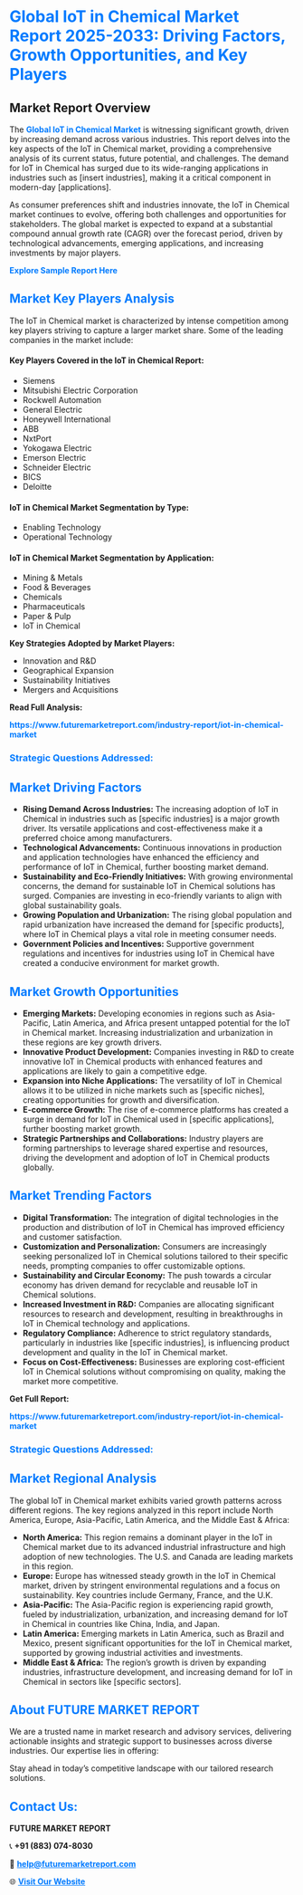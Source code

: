 <h1 style="color: #007BFF;">Global IoT in Chemical Market Report 2025-2033: Driving Factors, Growth Opportunities, and Key Players</h1>

<section id="overview">
<h2>Market Report Overview</h2>
<p>The <a href="https://www.futuremarketreport.com/industry-report/iot-in-chemical-market" style="color: #007BFF; text-decoration: none;"><strong>Global IoT in Chemical Market</strong></a> is witnessing significant growth, driven by increasing demand across various industries. This report delves into the key aspects of the IoT in Chemical market, providing a comprehensive analysis of its current status, future potential, and challenges. The demand for IoT in Chemical has surged due to its wide-ranging applications in industries such as [insert industries], making it a critical component in modern-day [applications].</p>
<p>As consumer preferences shift and industries innovate, the IoT in Chemical market continues to evolve, offering both challenges and opportunities for stakeholders. The global market is expected to expand at a substantial compound annual growth rate (CAGR) over the forecast period, driven by technological advancements, emerging applications, and increasing investments by major players.</p>
</section>

<section id="overview">
<p><a href="https://www.futuremarketreport.com/request-sample/reportId=112578" style="color: #007BFF; text-decoration: none;"><strong>Explore Sample Report Here</strong></a></p>
</section>

<section id="key-players">
<h2 style="color: #007BFF;">Market Key Players Analysis</h2>
<p>The IoT in Chemical market is characterized by intense competition among key players striving to capture a larger market share. Some of the leading companies in the market include:</p>
<h4>Key Players Covered in the IoT in Chemical Report:</h4>
<ul><li>Siemens</li><li>Mitsubishi Electric Corporation</li><li>Rockwell Automation</li><li>General Electric</li><li>Honeywell International</li><li>ABB</li><li>NxtPort</li><li>Yokogawa Electric</li><li>Emerson Electric</li><li>Schneider Electric</li><li>BICS</li><li>Deloitte</li></ul>
<h4>IoT in Chemical Market Segmentation by Type:</h4>
<ul><li>Enabling Technology</li><li>Operational Technology</li></ul>

<h4>IoT in Chemical Market Segmentation by Application:</h4>
<ul><li>Mining &amp; Metals</li><li>Food &amp; Beverages</li><li>Chemicals</li><li>Pharmaceuticals</li><li>Paper &amp; Pulp</li><li>IoT in Chemical</li></ul>
<p><strong>Key Strategies Adopted by Market Players:</strong></p>
<ul>
<li>Innovation and R&D</li>
<li>Geographical Expansion</li>
<li>Sustainability Initiatives</li>
<li>Mergers and Acquisitions</li>
</ul>
</section>

<section>
<p><strong>Read Full Analysis: </strong></p><a href="https://www.futuremarketreport.com/industry-report/iot-in-chemical-market" style="color: #007BFF; text-decoration: none;"><strong>https://www.futuremarketreport.com/industry-report/iot-in-chemical-market</strong></a>
<h3 style="color: #007BFF;">Strategic Questions Addressed:</h3>
</section>

<section id="driving-factors">
<h2 style="color: #007BFF;">Market Driving Factors</h2>
<ul>
<li><strong>Rising Demand Across Industries:</strong> The increasing adoption of IoT in Chemical in industries such as [specific industries] is a major growth driver. Its versatile applications and cost-effectiveness make it a preferred choice among manufacturers.</li>
<li><strong>Technological Advancements:</strong> Continuous innovations in production and application technologies have enhanced the efficiency and performance of IoT in Chemical, further boosting market demand.</li>
<li><strong>Sustainability and Eco-Friendly Initiatives:</strong> With growing environmental concerns, the demand for sustainable IoT in Chemical solutions has surged. Companies are investing in eco-friendly variants to align with global sustainability goals.</li>
<li><strong>Growing Population and Urbanization:</strong> The rising global population and rapid urbanization have increased the demand for [specific products], where IoT in Chemical plays a vital role in meeting consumer needs.</li>
<li><strong>Government Policies and Incentives:</strong> Supportive government regulations and incentives for industries using IoT in Chemical have created a conducive environment for market growth.</li>
</ul>
</section>

<section id="growth-opportunities">
<h2 style="color: #007BFF;">Market Growth Opportunities</h2>
<ul>
<li><strong>Emerging Markets:</strong> Developing economies in regions such as Asia-Pacific, Latin America, and Africa present untapped potential for the IoT in Chemical market. Increasing industrialization and urbanization in these regions are key growth drivers.</li>
<li><strong>Innovative Product Development:</strong> Companies investing in R&D to create innovative IoT in Chemical products with enhanced features and applications are likely to gain a competitive edge.</li>
<li><strong>Expansion into Niche Applications:</strong> The versatility of IoT in Chemical allows it to be utilized in niche markets such as [specific niches], creating opportunities for growth and diversification.</li>
<li><strong>E-commerce Growth:</strong> The rise of e-commerce platforms has created a surge in demand for IoT in Chemical used in [specific applications], further boosting market growth.</li>
<li><strong>Strategic Partnerships and Collaborations:</strong> Industry players are forming partnerships to leverage shared expertise and resources, driving the development and adoption of IoT in Chemical products globally.</li>
</ul>
</section>

<section id="trending-factors">
<h2 style="color: #007BFF;">Market Trending Factors</h2>
<ul>
<li><strong>Digital Transformation:</strong> The integration of digital technologies in the production and distribution of IoT in Chemical has improved efficiency and customer satisfaction.</li>
<li><strong>Customization and Personalization:</strong> Consumers are increasingly seeking personalized IoT in Chemical solutions tailored to their specific needs, prompting companies to offer customizable options.</li>
<li><strong>Sustainability and Circular Economy:</strong> The push towards a circular economy has driven demand for recyclable and reusable IoT in Chemical solutions.</li>
<li><strong>Increased Investment in R&D:</strong> Companies are allocating significant resources to research and development, resulting in breakthroughs in IoT in Chemical technology and applications.</li>
<li><strong>Regulatory Compliance:</strong> Adherence to strict regulatory standards, particularly in industries like [specific industries], is influencing product development and quality in the IoT in Chemical market.</li>
<li><strong>Focus on Cost-Effectiveness:</strong> Businesses are exploring cost-efficient IoT in Chemical solutions without compromising on quality, making the market more competitive.</li>
</ul>
</section>

<section>
<p><strong>Get Full Report: </strong></p><a href="https://www.futuremarketreport.com/industry-report/iot-in-chemical-market" style="color: #007BFF; text-decoration: none;"><strong>https://www.futuremarketreport.com/industry-report/iot-in-chemical-market</strong></a>
<h3 style="color: #007BFF;">Strategic Questions Addressed:</h3>
</section>


<section id="regional-analysis">
<h2 style="color: #007BFF;">Market Regional Analysis</h2>
<p>The global IoT in Chemical market exhibits varied growth patterns across different regions. The key regions analyzed in this report include North America, Europe, Asia-Pacific, Latin America, and the Middle East & Africa:</p>
<ul>
<li><strong>North America:</strong> This region remains a dominant player in the IoT in Chemical market due to its advanced industrial infrastructure and high adoption of new technologies. The U.S. and Canada are leading markets in this region.</li>
<li><strong>Europe:</strong> Europe has witnessed steady growth in the IoT in Chemical market, driven by stringent environmental regulations and a focus on sustainability. Key countries include Germany, France, and the U.K.</li>
<li><strong>Asia-Pacific:</strong> The Asia-Pacific region is experiencing rapid growth, fueled by industrialization, urbanization, and increasing demand for IoT in Chemical in countries like China, India, and Japan.</li>
<li><strong>Latin America:</strong> Emerging markets in Latin America, such as Brazil and Mexico, present significant opportunities for the IoT in Chemical market, supported by growing industrial activities and investments.</li>
<li><strong>Middle East & Africa:</strong> The region’s growth is driven by expanding industries, infrastructure development, and increasing demand for IoT in Chemical in sectors like [specific sectors].</li>
</ul>
</section>

<footer>
<h2 style="color: #007BFF;">About FUTURE MARKET REPORT</h2>
<p>We are a trusted name in market research and advisory services, delivering actionable insights and strategic support to businesses across diverse industries. Our expertise lies in offering:</p>

<p>Stay ahead in today’s competitive landscape with our tailored research solutions.</p>

<h2 style="color: #007BFF;">Contact Us:</h2>
<p><strong>FUTURE MARKET REPORT</strong></p>
<p>📞 <strong>+91 (883) 074-8030</strong></p>
<p>📧 <strong><a href="mailto:help@futuremarketreport.com" style="color: #007BFF;">help@futuremarketreport.com</a></strong></p>
<p>🌐 <strong><a href="https://www.futuremarketreport.com/" style="color: #007BFF;">Visit Our Website</a></strong></p>
</footer>